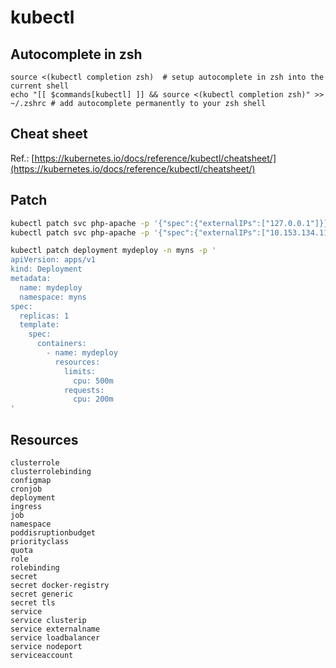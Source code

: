# kubectl

## Autocomplete in zsh
```
source <(kubectl completion zsh)  # setup autocomplete in zsh into the current shell
echo "[[ $commands[kubectl] ]] && source <(kubectl completion zsh)" >> ~/.zshrc # add autocomplete permanently to your zsh shell
```

## Cheat sheet
Ref.: [https://kubernetes.io/docs/reference/kubectl/cheatsheet/](https://kubernetes.io/docs/reference/kubectl/cheatsheet/)

## Patch
```sh
kubectl patch svc php-apache -p '{"spec":{"externalIPs":["127.0.0.1"]}}'
kubectl patch svc php-apache -p '{"spec":{"externalIPs":["10.153.134.11"]}}'

kubectl patch deployment mydeploy -n myns -p '
apiVersion: apps/v1
kind: Deployment
metadata:
  name: mydeploy
  namespace: myns
spec:
  replicas: 1
  template:
    spec:
      containers:
        - name: mydeploy
          resources:
            limits:
              cpu: 500m
            requests:
              cpu: 200m
'
```

## Resources
```
clusterrole
clusterrolebinding
configmap
cronjob
deployment
ingress
job
namespace
poddisruptionbudget
priorityclass
quota
role
rolebinding
secret
secret docker-registry
secret generic
secret tls
service
service clusterip
service externalname
service loadbalancer
service nodeport
serviceaccount
```
